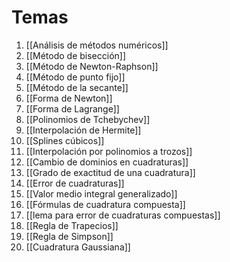 
# Temas

1. [[Análisis de métodos numéricos]]
2. [[Método de bisección]]
3. [[Método de Newton-Raphson]]
4. [[Método de punto fijo]]
5. [[Método de la secante]]
6. [[Forma de Newton]]
7. [[Forma de Lagrange]]
8. [[Polinomios de Tchebychev]]
9. [[Interpolación de Hermite]]
10. [[Splines cúbicos]]
11. [[Interpolación por polinomios a trozos]]
12. [[Cambio de dominios en cuadraturas]]
13. [[Grado de exactitud de una cuadratura]]
14. [[Error de cuadraturas]]
15. [[Valor medio integral generalizado]]
16. [[Fórmulas de cuadratura compuesta]]
17. [[lema para error de cuadraturas compuestas]]
18. [[Regla de Trapecios]]
19. [[Regla de Simpson]]
20. [[Cuadratura Gaussiana]]